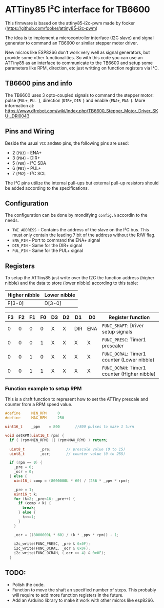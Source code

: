 # ATTiny85 I²C interface for TB6600
This firmware is based on the attiny85-i2c-pwm made by fooker (https://github.com/fooker/attiny85-i2c-pwm)

The idea is to implement a microcontroller interface (I2C slave) and signal generator to command an TB6600 or similar stepper motor driver.

New micros like ESP8266 don't work very well as signal generators, but provide some other functionalities. So with this code you can use an ATTiny85 as an interface to communicate to the TB6600 and setup some parameters like RPM, direction, etc just writting on function registers via I²C.

## TB6600 pins and info

The TB6600 uses 3 opto-coupled signals to command the stepper motor: pulse (`PUL+`, `PUL-`), direction (`DIR+`, `DIR-`) and enable (`ENA+`, `ENA-`).
More information at: 
https://www.dfrobot.com/wiki/index.php/TB6600_Stepper_Motor_Driver_SKU:_DRI0043

## Pins and Wiring

Beside the usual `VCC` and`GND` pins, the following pins are used:
* 2 (`PB3`) - ENA+
* 3 (`PB4`) - DIR+
* 5 (`PB0`) - I²C SDA
* 6 (`PB1`) - PUL+
* 7 (`PB2`) - I²C SCL

The I²C pins utilize the internal pull-ups but external pull-up resistors should be added according to the specifications.

## Configuration

The configuration can be done by mondifying `config.h` accordin to the needs.

* `TWI_ADDRESS` - Contains the address of the slave on the I²C bus. This must only contain the leading 7 bit of the address without the R/W flag.
* `ENA_PIN` - Port to command the ENA+ signal
* `DIR_PIN` - Same for the DIR+ signal
* `PUL_PIN` - Same for the PUL+ signal

## Registers

To setup the ATTiny85 just write over the I2C the function address (higher nibble) and the data to store (lower nibble) according to this table:

| Higher nibble | Lower nibble |
|---------------|--------------|
| F[3-0]        | D[3-0]       |
 
| F3 | F2 | F1 | F0 | D3 | D2 | D1 | D0 | Register function                            |
|----|----|----|----|----|----|----|----|----------------------------------------------|
|  0 |  0 |  0 |  0 | X  | X  |DIR |ENA | `FUNC_SHAFT`: Driver setup signals           |
|  0 |  0 |  0 |  1 | X  | X  | X  | X  | `FUNC_PRESC`: Timer1 prescaler               |
|  0 |  0 |  1 |  0 | X  | X  | X  | X  | `FUNC_OCRAL`: Timer1 counter (Lower nibble)  |
|  0 |  0 |  1 |  1 | X  | X  | X  | X  | `FUNC_OCRAH`: Timer1 counter (Higher nibble) |

### Function example to setup RPM

This is a draft function to represent how to set the ATTiny prescale and counter from a RPM speed value.

```c++
#define 	MIN_RPM		0
#define 	MAX_RPM		250

uint16_t	_ppv 	= 800		//800 pulses to make 1 turn

void setRPM(uint16_t rpm) {
  if ( (rpm<MIN_RPM) || (rpm>MAX_RPM) ) return;
  
  uint8_t		_pre;		// prescale value (0 to 15)
  uint8_t		_ocr;		// counter value (0 to 255)

  if (rpm == 0) {
    _pre = 0;
    _ocr = 0;
  } else {    
    uint16_t comp = (8000000L * 60) / (256 * _ppv * rpm);

    _pre = 1;
    uint16_t k;
    for (k=2; _pre<16; _pre++) {
      if (comp < k) {
        break;
      } else {
        k<<=1;
      }
    }

    _ocr = ((8000000L * 60) / (k * _ppv * rpm)) - 1;
    
    i2c_write(FUNC_PRESC, _pre & 0x0F);
    i2c_write(FUNC_OCRAL, _ocr & 0x0F);
    i2c_write(FUNC_OCRAH, (_ocr >> 4) & 0x0F);
  }
```

## TODO:
* Polish the code.
* Function to move the shaft an specified number of steps. This probably will require to add more function registers in the future.
* Add an Arduino library to make it work with other micros like esp8266.
